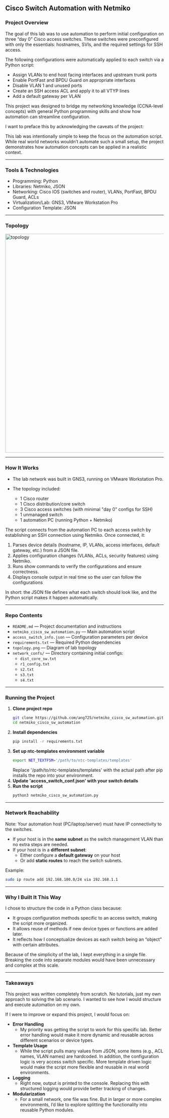  
## Cisco Switch Automation with Netmiko

### Project Overview

The goal of this lab was to use automation to perform initial configuration on three “day 0” Cisco access switches. These switches were preconfigured with only the essentials: hostnames, SVIs, and the required settings for SSH access.  

The following configurations were automatically applied to each switch via a Python script:  

- Assign VLANs to end host facing interfaces and upstream trunk ports  
- Enable PortFast and BPDU Guard on appropriate interfaces  
- Disable VLAN 1 and unused ports  
- Create an SSH access ACL and apply it to all VTYP lines  
- Add a default gateway per VLAN  

This project was designed to bridge my networking knowledge (CCNA-level concepts) with general Python programming skills and show how automation can streamline configuration.  

I want to preface this by acknowledging the caveats of the project:  

This lab was intentionally simple to keep the focus on the automation script. While real world networks wouldn’t automate such a small setup, the project demonstrates how automation concepts can be applied in a realistic context.   

---

### Tools & Technologies  

- Programming: Python  
- Libraries: Netmiko, JSON  
- Networking: Cisco IOS (switches and router), VLANs, PortFast, BPDU Guard, ACLs  
- Virtualization/Lab: GNS3, VMware Workstation Pro  
- Configuration Template: JSON  

---

### Topology

<img width="1063" height="694" alt="topology" src="https://github.com/user-attachments/assets/9644305e-2f94-4884-8830-bb0b83da3105" />

---

### How It Works  

- The lab network was built in GNS3, running on VMware Workstation Pro.  

- The topology included:  
    - 1 Cisco router  
    - 1 Cisco distribution/core switch  
    - 3 Cisco access switches (with minimal "day 0" configs for SSH)  
    - 1 unmanaged switch  
    - 1 automation PC (running Python + Netmiko)  

The script connects from the automation PC to each access switch by establishing an SSH connection using Netmiko. Once connected, it:  

1. Parses device details (hostname, IP, VLANs, access interfaces, default gateway, etc.) from a JSON file.  
2. Applies configuration changes (VLANs, ACLs, security features) using Netmiko.  
3. Runs show commands to verify the configurations and ensure correctness.  
4. Displays console output in real time so the user can follow the configurations  

In short: the JSON file defines what each switch should look like, and the Python script makes it happen automatically.  

---

### Repo Contents

- `README.md` — Project documentation and instructions  
- `netmiko_cisco_sw_automation.py` — Main automation script  
- `access_switch_info.json` — Configuration parameters per device  
- `requirements.txt` — Required Python dependencies  
- `topology.png` — Diagram of lab topology  
- `network_confs/` — Directory containing initial configs:  
  - `dist_core_sw.txt`  
  - `r1_config.txt`  
  - `s2.txt`  
  - `s3.txt`  
  - `s4.txt` 

---  

### Running the Project  

1. **Clone project repo**  
      ```bash  
      git clone https://github.com/ang725/netmiko_cisco_sw_automation.git  
      cd netmiko_cisco_sw_automation  
      ```  
2. **Install dependencies**  
      ```bash  
      pip install -r requirements.txt  
      ```  
3. **Set up ntc-templates environment variable**  
      ```bash   
      export NET_TEXTFSM='/path/to/ntc-templates/templates'  
      ```  
      Replace '/path/to/ntc-templates/templates' with the actual path after pip installs the repo into your environment.  
4. **Update 'access_switch_conf.json' with your switch details**  
5. **Run the script**  
      ```bash  
      python3 netmiko_cisco_sw_automation.py  
      ```  
---

### Network Reachability  

Note: Your automation host (PC/laptop/server) must have IP connectivity to the switches.  

- If your host is in the **same subnet** as the switch management VLAN than no extra steps are needed.  
- If your host is in a **different subnet**:    
    - Either configure a **default gateway** on your host  
    - Or add **static routes** to reach the switch subnets.  

Example:  
```bash  
sudo ip route add 192.168.100.0/24 via 192.168.1.1
```  

---  

### Why I Built It This Way  

I chose to structure the code in a Python class because:  

- It groups configuration methods specific to an access switch, making the script more organized.  
- It allows reuse of methods if new device types or functions are added later.  
- It reflects how I conceptualize devices as each switch being an “object” with certain attributes.  

Because of the simplicity of the lab, I kept everything in a single file. Breaking the code into separate modules would have been unnecessary and complex at this scale.

---

### Takeaways  

This project was written completely from scratch. No tutorials, just my own approach to solving the lab scenario. I wanted to see how I would structure and execute automation on my own.  

If I were to improve or expand this project, I would focus on:  

- **Error Handling**  
    - My priority was getting the script to work for this specific lab. Better error handling would make it more dynamic and reusable across different scenarios or device types.  
- **Template Usage**  
    - While the script pulls many values from JSON, some items (e.g., ACL names, VLAN names) are hardcoded. In addition, the configuration logic is very access switch specific. More template driven logic would make the script more flexible and reusable in real world environments.  
- **Logging**  
    - Right now, output is printed to the console. Replacing this with structured logging would provide better tracking of changes.  
- **Modularization**  
    - For a small network, one file was fine. But in larger or more complex environments, I’d like to explore splitting the functionality into reusable Python modules.  
